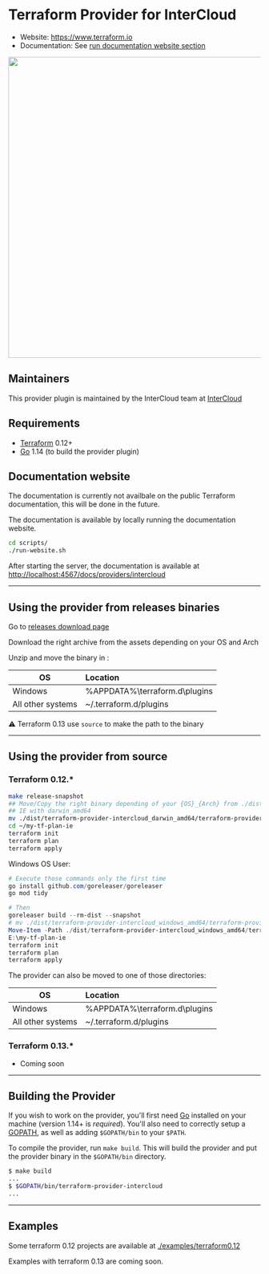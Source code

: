 # Terraform Provider for InterCloud

- Website: <https://www.terraform.io>
- Documentation: See [run documentation website section](#documentation-website)
  
<img src="https://cdn.rawgit.com/hashicorp/terraform-website/master/content/source/assets/images/logo-hashicorp.svg" width="600px">

## Maintainers

This provider plugin is maintained by the InterCloud team at [InterCloud](https://intercloud.com)

## Requirements

- [Terraform](https://www.terraform.io/downloads.html) 0.12+
- [Go](https://golang.org/doc/install) 1.14 (to build the provider plugin)

## Documentation website

The documentation is currently not availbale on the public Terraform documentation, this will be done in the future.

The documentation is available by locally running the documentation website.

```bash
cd scripts/
./run-website.sh
```

After starting the server, the documentation is available at <http://localhost:4567/docs/providers/intercloud>

------------------------------

## Using the provider from releases binaries

Go to [releases download page](https://github.com/intercloud/terraform-provider-intercloud/releases)

Download the right archive from the assets depending on your OS and Arch

Unzip and move the binary in :

| OS                | Location                        |
|-------------------|:--------------------------------|
| Windows           | %APPDATA%\terraform.d\plugins   |
| All other systems | ~/.terraform.d/plugins          |

:warning: Terraform 0.13 use `source` to make the path to the binary

------------------------------

## Using the provider from source

### Terraform 0.12.*

```sh
make release-snapshot
## Move/Copy the right binary depending of your {OS}_{Arch} from ./dist to the root of your hcl files
## IE with darwin_amd64
mv ./dist/terraform-provider-intercloud_darwin_amd64/terraform-provider-intercloud_v1.1.0-SNAPSHOT-783c762 ~/my-tf-plan-ie/
cd ~/my-tf-plan-ie
terraform init
terraform plan
terraform apply
```

Windows OS User:

```powershell
# Execute those commands only the first time
go install github.com/goreleaser/goreleaser
go mod tidy

# Then
goreleaser build --rm-dist --snapshot
# mv ./dist/terraform-provider-intercloud_windows_amd64/terraform-provider-intercloud_v1.1.0-SNAPSHOT-783c762.exe E:\my-tf-plan-ie\terraform-provider-intercloud_v1.1.0-SNAPSHOT-783c762.exe
Move-Item -Path ./dist/terraform-provider-intercloud_windows_amd64/terraform-provider-intercloud_v1.1.0-SNAPSHOT-783c762.exe -Destination E:\my-tf-plan-ie\terraform-provider-intercloud_v1.1.0-SNAPSHOT-783c762.exe
E:\my-tf-plan-ie
terraform init
terraform plan
terraform apply

```

The provider can also be moved to one of those directories:

| OS                | Location                        |
|-------------------|:--------------------------------|
| Windows           | %APPDATA%\terraform.d\plugins   |
| All other systems | ~/.terraform.d/plugins          |

### Terraform 0.13.*

- Coming soon

------------------------------

## Building the Provider

If you wish to work on the provider, you'll first need [Go](http://www.golang.org) installed on your machine (version 1.14+ is *required*).
You'll also need to correctly setup a [GOPATH](http://golang.org/doc/code.html#GOPATH), as well as adding `$GOPATH/bin` to your `$PATH`.

To compile the provider, run `make build`. This will build the provider and put the provider binary in the `$GOPATH/bin` directory.

```sh
$ make build
...
$ $GOPATH/bin/terraform-provider-intercloud
...
```

------------------------------

## Examples

Some terraform 0.12 projects are available at [./examples/terraform0.12](?/../examples/terraform0.12)

Examples with terraform 0.13 are coming soon.
